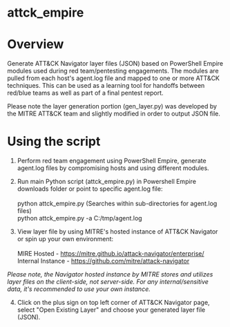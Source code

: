 # attck_empire 
# Overview
Generate ATT&CK Navigator layer files (JSON) based on PowerShell Empire modules used during red team/pentesting engagements.  The modules are pulled from each host's agent.log file and mapped to one or more ATT&CK techniques.  This can be used as a learning tool for handoffs between red/blue teams as well as part of a final pentest report.

Please note the layer generation portion (gen_layer.py) was developed by the MITRE ATT&CK team and slightly modified in order to output JSON file. 

# Using the script
1. Perform red team engagement using PowerShell Empire, generate agent.log files by compromising hosts and using different modules.

2. Run main Python script (attck_empire.py) in Powershell Empire downloads folder or point to specific agent.log file:<br /><br />
python attck_empire.py (Searches within sub-directories for agent.log files)<br />
python attck_empire.py -a C:/tmp/agent.log

3.  View layer file by using MITRE's hosted instance of ATT&CK Navigator or spin up your own environment:<br /><br />
MIRE Hosted - https://mitre.github.io/attack-navigator/enterprise/<br />
Internal Instance - https://github.com/mitre/attack-navigator<br />

*Please note, the Navigator hosted instance by MITRE stores and utilizes layer files on the client-side, not server-side. For any 
internal/sensitive data, it's recommended to use your own instance.*

4. Click on the plus sign on top left corner of ATT&CK Navigator page, select "Open Existing Layer" and choose your generated layer file (JSON).
